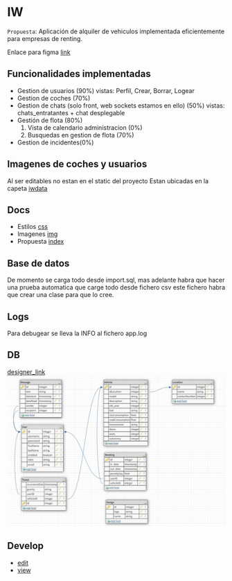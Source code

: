 # IW
`Propuesta`: Aplicación de alquiler de vehiculos implementada eficientemente para empresas de renting.

Enlace para figma [link](https://www.figma.com/file/UY1222Ks3zLpMzkwTa3BFu/IW?node-id=0%3A1&t=WUMRbF9RT37ijLMI-1)


## Funcionalidades implementadas
- Gestion de usuarios (90%) vistas: Perfil, Crear, Borrar, Logear
- Gestion de coches (70%)
- Gestion de chats (solo front, web sockets estamos en ello) (50%) vistas: chats_entratantes + chat desplegable
- Gestión de flota (80%)
    1. Vista de calendario administracion (0%)
    2. Busquedas en gestion de flota (70%)
- Gestion de incidentes(0%)

## Imagenes de coches y usuarios 
Al ser editables no estan en el static del proyecto
Estan ubicadas en la capeta [iwdata](./RentARide/iwdata/)

## Docs

- Estilos [css](./Presentacion/css/)
- Imagenes [img](./Presentacion/img/)
- Propuesta [index](./Presentacion/index.html)


## Base de datos

De momento se carga todo desde import.sql, mas adelante habra que hacer una prueba automatica que carge todo desde fichero csv 
este fichero habra que crear una clase para que lo cree.

## Logs
Para debugear se lleva la INFO al fichero app.log

## DB

[designer_link](https://dbdesigner.page.link/XSEH3FhGSRpSoBXG9)
![Db shema](Presentacion/img/db.jpg)

## Develop

- [edit](https://guacamole.containers.fdi.ucm.es/)
- [view](https://vm34.containers.fdi.ucm.es/)